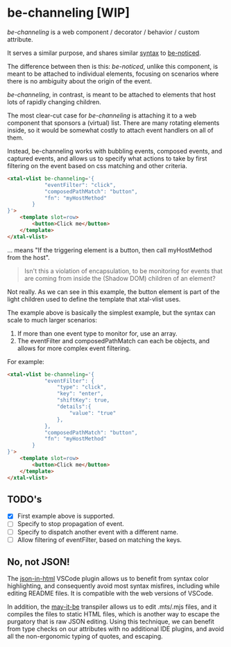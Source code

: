 # be-channeling [WIP]

*be-channeling* is a web component / decorator / behavior / custom attribute. 

It serves a similar purpose, and shares similar [syntax](https://github.com/bahrus/be-noticed/blob/baseline/types.d.ts) to [be-noticed](https://github.com/bahrus/be-noticed).

The difference between then is this: *be-noticed*, unlike this component, is meant to be attached to individual elements, focusing on scenarios where there is no ambiguity about the origin of the event.

*be-channeling*, in contrast, is meant to be attached to elements that host lots of rapidly changing children.

The most clear-cut case for *be-channeling* is attaching it to a web component that sponsors a (virtual) list.  There are many rotating elements inside, so it would be somewhat costly to attach event handlers on all of them.

Instead, be-channeling works with bubbling events, composed events, and captured events, and allows us to specify what actions to take by first filtering on the event based on css matching and other criteria.

```html
<xtal-vlist be-channeling='{
            "eventFilter": "click",
            "composedPathMatch": "button",
            "fn": "myHostMethod"
        }
}'>
    <template slot=row>
        <button>Click me</button>
    </template>
</xtal-vlist>
```

... means "If the triggering element is a button, then call myHostMethod from the host".

> Isn't this a violation of encapsulation, to be monitoring for events that are coming from inside the (Shadow DOM) children of an element?

Not really.  As we can see in this example, the button element is part of the light children used to define the template that xtal-vlist uses.

The example above is basically the simplest example, but the syntax can scale to much larger scenarios:

1.  If more than one event type to monitor for, use an array.
2.  The eventFilter and composedPathMatch can each be objects, and allows for more complex event filtering.

For example:

```html
<xtal-vlist be-channeling='{
            "eventFilter": {
                "type": "click",
                "key": "enter",
                "shiftKey": true,
                "details":{
                    "value": "true"
                },
            },
            "composedPathMatch": "button",
            "fn": "myHostMethod"
        }
}'>
    <template slot=row>
        <button>Click me</button>
    </template>
</xtal-vlist>
```


## TODO's

- [x] First example above is supported.
- [ ] Specify to stop propagation of event.
- [ ] Specify to dispatch another event with a different name.
- [ ] Allow filtering of eventFilter, based on matching the keys.

## No, not JSON!

The [json-in-html](https://marketplace.visualstudio.com/items?itemName=andersonbruceb.json-in-html) VSCode plugin allows us to benefit from syntax color highlighting, and consequently avoid most syntax misfires, including while editing README files.  It is compatible with the web versions of VSCode.

In addition, the [may-it-be](https://github.com/bahrus/may-it-be) transpiler allows us to edit .mts/.mjs files, and it compiles the files to static HTML files, which is another way to escape the purgatory that is raw JSON editing.  Using this technique, we can benefit from type checks on our attributes with no additional IDE plugins, and avoid all the non-ergonomic typing of quotes, and escaping.



